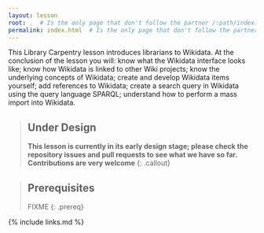 ```yaml
---
layout: lesson
root: .  # Is the only page that don't follow the partner /:path/index.html
permalink: index.html  # Is the only page that don't follow the partner /:path/index.html
---
```

This Library Carpentry lesson introduces librarians to Wikidata.
At the conclusion of the lesson you will: know what the Wikidata interface looks like;
know how Wikidata is linked to other Wiki projects;
know the underlying concepts of Wikidata;
create and develop Wikidata items yourself;
add references to Wikidata;
create a search query in Wikidata using the query language SPARQL;
understand how to perform a mass import into Wikidata.

> ## Under Design
>
> **This lesson is currently in its early design stage;
> please check the repository issues and pull requests
> to see what we have so far.
> Contributions are very welcome**
{: .callout}

> ## Prerequisites
>
> FIXME
{: .prereq}

{% include links.md %}
